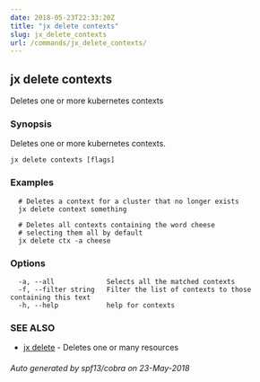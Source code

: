 ```yaml
---
date: 2018-05-23T22:33:20Z
title: "jx delete contexts"
slug: jx_delete_contexts
url: /commands/jx_delete_contexts/
---
```

## jx delete contexts

Deletes one or more kubernetes contexts

### Synopsis

Deletes one or more kubernetes contexts.

```
jx delete contexts [flags]
```

### Examples

```
  # Deletes a context for a cluster that no longer exists
  jx delete context something
  
  # Deletes all contexts containing the word cheese
  # selecting them all by default
  jx delete ctx -a cheese
```

### Options

```
  -a, --all             Selects all the matched contexts
  -f, --filter string   Filter the list of contexts to those containing this text
  -h, --help            help for contexts
```

### SEE ALSO

* [jx delete](/commands/jx_delete/)	 - Deletes one or many resources

###### Auto generated by spf13/cobra on 23-May-2018
